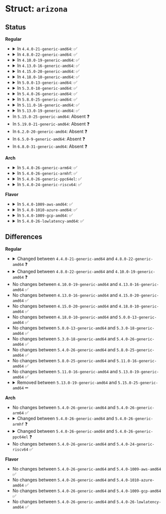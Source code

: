 # Struct: <code>arizona</code>

## Status
<b>Regular</b>
<ul>
<li>
<details>
<summary>In <code>4.4.0-21-generic-amd64</code>: ✅</summary>

```c
struct arizona {
    struct regmap * regmap;
    struct device * dev;
    enum arizona_type type;
    unsigned int rev;
    int num_core_supplies;
    struct regulator_bulk_data[2] core_supplies;
    struct regulator * dcvdd;
    bool has_fully_powered_off;
    struct arizona_pdata pdata;
    unsigned int external_dcvdd;
    int irq;
    struct irq_domain * virq;
    struct regmap_irq_chip_data * aod_irq_chip;
    struct regmap_irq_chip_data * irq_chip;
    bool hpdet_clamp;
    unsigned int hp_ena;
    struct mutex clk_lock;
    int clk32k_ref;
    bool ctrlif_error;
    struct snd_soc_dapm_context * dapm;
    int[3] tdm_width;
    int[3] tdm_slots;
    uint16_t dac_comp_coeff;
    uint8_t dac_comp_enabled;
    struct mutex dac_comp_lock;
}
```
</details>
</li>
<li>
<details>
<summary>In <code>4.8.0-22-generic-amd64</code>: ✅</summary>

```c
struct arizona {
    struct regmap * regmap;
    struct device * dev;
    enum arizona_type type;
    unsigned int rev;
    int num_core_supplies;
    struct regulator_bulk_data[2] core_supplies;
    struct regulator * dcvdd;
    bool has_fully_powered_off;
    struct arizona_pdata pdata;
    unsigned int external_dcvdd;
    int irq;
    struct irq_domain * virq;
    struct regmap_irq_chip_data * aod_irq_chip;
    struct regmap_irq_chip_data * irq_chip;
    bool hpdet_clamp;
    unsigned int hp_ena;
    struct mutex clk_lock;
    int clk32k_ref;
    bool ctrlif_error;
    struct snd_soc_dapm_context * dapm;
    int[3] tdm_width;
    int[3] tdm_slots;
    uint16_t dac_comp_coeff;
    uint8_t dac_comp_enabled;
    struct mutex dac_comp_lock;
    struct blocking_notifier_head notifier;
}
```
</details>
</li>
<li>
<details>
<summary>In <code>4.10.0-19-generic-amd64</code>: ✅</summary>

```c
struct arizona {
    struct regmap * regmap;
    struct device * dev;
    enum arizona_type type;
    unsigned int rev;
    int num_core_supplies;
    struct regulator_bulk_data[2] core_supplies;
    struct regulator * dcvdd;
    bool has_fully_powered_off;
    struct arizona_pdata pdata;
    unsigned int external_dcvdd;
    int irq;
    struct irq_domain * virq;
    struct regmap_irq_chip_data * aod_irq_chip;
    struct regmap_irq_chip_data * irq_chip;
    bool hpdet_clamp;
    unsigned int hp_ena;
    struct mutex clk_lock;
    int clk32k_ref;
    struct clk *[2] mclk;
    bool ctrlif_error;
    struct snd_soc_dapm_context * dapm;
    int[3] tdm_width;
    int[3] tdm_slots;
    uint16_t dac_comp_coeff;
    uint8_t dac_comp_enabled;
    struct mutex dac_comp_lock;
    struct blocking_notifier_head notifier;
}
```
</details>
</li>
<li>
<details>
<summary>In <code>4.13.0-16-generic-amd64</code>: ✅</summary>

```c
struct arizona {
    struct regmap * regmap;
    struct device * dev;
    enum arizona_type type;
    unsigned int rev;
    int num_core_supplies;
    struct regulator_bulk_data[2] core_supplies;
    struct regulator * dcvdd;
    bool has_fully_powered_off;
    struct arizona_pdata pdata;
    unsigned int external_dcvdd;
    int irq;
    struct irq_domain * virq;
    struct regmap_irq_chip_data * aod_irq_chip;
    struct regmap_irq_chip_data * irq_chip;
    bool hpdet_clamp;
    unsigned int hp_ena;
    struct mutex clk_lock;
    int clk32k_ref;
    struct clk *[2] mclk;
    bool ctrlif_error;
    struct snd_soc_dapm_context * dapm;
    int[3] tdm_width;
    int[3] tdm_slots;
    uint16_t dac_comp_coeff;
    uint8_t dac_comp_enabled;
    struct mutex dac_comp_lock;
    struct blocking_notifier_head notifier;
}
```
</details>
</li>
<li>
<details>
<summary>In <code>4.15.0-20-generic-amd64</code>: ✅</summary>

```c
struct arizona {
    struct regmap * regmap;
    struct device * dev;
    enum arizona_type type;
    unsigned int rev;
    int num_core_supplies;
    struct regulator_bulk_data[2] core_supplies;
    struct regulator * dcvdd;
    bool has_fully_powered_off;
    struct arizona_pdata pdata;
    unsigned int external_dcvdd;
    int irq;
    struct irq_domain * virq;
    struct regmap_irq_chip_data * aod_irq_chip;
    struct regmap_irq_chip_data * irq_chip;
    bool hpdet_clamp;
    unsigned int hp_ena;
    struct mutex clk_lock;
    int clk32k_ref;
    struct clk *[2] mclk;
    bool ctrlif_error;
    struct snd_soc_dapm_context * dapm;
    int[3] tdm_width;
    int[3] tdm_slots;
    uint16_t dac_comp_coeff;
    uint8_t dac_comp_enabled;
    struct mutex dac_comp_lock;
    struct blocking_notifier_head notifier;
}
```
</details>
</li>
<li>
<details>
<summary>In <code>4.18.0-10-generic-amd64</code>: ✅</summary>

```c
struct arizona {
    struct regmap * regmap;
    struct device * dev;
    enum arizona_type type;
    unsigned int rev;
    int num_core_supplies;
    struct regulator_bulk_data[2] core_supplies;
    struct regulator * dcvdd;
    bool has_fully_powered_off;
    struct arizona_pdata pdata;
    unsigned int external_dcvdd;
    int irq;
    struct irq_domain * virq;
    struct regmap_irq_chip_data * aod_irq_chip;
    struct regmap_irq_chip_data * irq_chip;
    bool hpdet_clamp;
    unsigned int hp_ena;
    struct mutex clk_lock;
    int clk32k_ref;
    struct clk *[2] mclk;
    bool ctrlif_error;
    struct snd_soc_dapm_context * dapm;
    int[3] tdm_width;
    int[3] tdm_slots;
    uint16_t dac_comp_coeff;
    uint8_t dac_comp_enabled;
    struct mutex dac_comp_lock;
    struct blocking_notifier_head notifier;
}
```
</details>
</li>
<li>
<details>
<summary>In <code>5.0.0-13-generic-amd64</code>: ✅</summary>

```c
struct arizona {
    struct regmap * regmap;
    struct device * dev;
    enum arizona_type type;
    unsigned int rev;
    int num_core_supplies;
    struct regulator_bulk_data[2] core_supplies;
    struct regulator * dcvdd;
    bool has_fully_powered_off;
    struct arizona_pdata pdata;
    unsigned int external_dcvdd;
    int irq;
    struct irq_domain * virq;
    struct regmap_irq_chip_data * aod_irq_chip;
    struct regmap_irq_chip_data * irq_chip;
    bool hpdet_clamp;
    unsigned int hp_ena;
    struct mutex clk_lock;
    int clk32k_ref;
    struct clk *[2] mclk;
    bool ctrlif_error;
    struct snd_soc_dapm_context * dapm;
    int[3] tdm_width;
    int[3] tdm_slots;
    uint16_t dac_comp_coeff;
    uint8_t dac_comp_enabled;
    struct mutex dac_comp_lock;
    struct blocking_notifier_head notifier;
}
```
</details>
</li>
<li>
<details>
<summary>In <code>5.3.0-18-generic-amd64</code>: ✅</summary>

```c
struct arizona {
    struct regmap * regmap;
    struct device * dev;
    enum arizona_type type;
    unsigned int rev;
    int num_core_supplies;
    struct regulator_bulk_data[2] core_supplies;
    struct regulator * dcvdd;
    bool has_fully_powered_off;
    struct arizona_pdata pdata;
    unsigned int external_dcvdd;
    int irq;
    struct irq_domain * virq;
    struct regmap_irq_chip_data * aod_irq_chip;
    struct regmap_irq_chip_data * irq_chip;
    bool hpdet_clamp;
    unsigned int hp_ena;
    struct mutex clk_lock;
    int clk32k_ref;
    struct clk *[2] mclk;
    bool ctrlif_error;
    struct snd_soc_dapm_context * dapm;
    int[3] tdm_width;
    int[3] tdm_slots;
    uint16_t dac_comp_coeff;
    uint8_t dac_comp_enabled;
    struct mutex dac_comp_lock;
    struct blocking_notifier_head notifier;
}
```
</details>
</li>
<li>
<details>
<summary>In <code>5.4.0-26-generic-amd64</code>: ✅</summary>

```c
struct arizona {
    struct regmap * regmap;
    struct device * dev;
    enum arizona_type type;
    unsigned int rev;
    int num_core_supplies;
    struct regulator_bulk_data[2] core_supplies;
    struct regulator * dcvdd;
    bool has_fully_powered_off;
    struct arizona_pdata pdata;
    unsigned int external_dcvdd;
    int irq;
    struct irq_domain * virq;
    struct regmap_irq_chip_data * aod_irq_chip;
    struct regmap_irq_chip_data * irq_chip;
    bool hpdet_clamp;
    unsigned int hp_ena;
    struct mutex clk_lock;
    int clk32k_ref;
    struct clk *[2] mclk;
    bool ctrlif_error;
    struct snd_soc_dapm_context * dapm;
    int[3] tdm_width;
    int[3] tdm_slots;
    uint16_t dac_comp_coeff;
    uint8_t dac_comp_enabled;
    struct mutex dac_comp_lock;
    struct blocking_notifier_head notifier;
}
```
</details>
</li>
<li>
<details>
<summary>In <code>5.8.0-25-generic-amd64</code>: ✅</summary>

```c
struct arizona {
    struct regmap * regmap;
    struct device * dev;
    enum arizona_type type;
    unsigned int rev;
    int num_core_supplies;
    struct regulator_bulk_data[2] core_supplies;
    struct regulator * dcvdd;
    bool has_fully_powered_off;
    struct arizona_pdata pdata;
    unsigned int external_dcvdd;
    int irq;
    struct irq_domain * virq;
    struct regmap_irq_chip_data * aod_irq_chip;
    struct regmap_irq_chip_data * irq_chip;
    bool hpdet_clamp;
    unsigned int hp_ena;
    struct mutex clk_lock;
    int clk32k_ref;
    struct clk *[2] mclk;
    bool ctrlif_error;
    struct snd_soc_dapm_context * dapm;
    int[3] tdm_width;
    int[3] tdm_slots;
    uint16_t dac_comp_coeff;
    uint8_t dac_comp_enabled;
    struct mutex dac_comp_lock;
    struct blocking_notifier_head notifier;
}
```
</details>
</li>
<li>
<details>
<summary>In <code>5.11.0-16-generic-amd64</code>: ✅</summary>

```c
struct arizona {
    struct regmap * regmap;
    struct device * dev;
    enum arizona_type type;
    unsigned int rev;
    int num_core_supplies;
    struct regulator_bulk_data[2] core_supplies;
    struct regulator * dcvdd;
    bool has_fully_powered_off;
    struct arizona_pdata pdata;
    unsigned int external_dcvdd;
    int irq;
    struct irq_domain * virq;
    struct regmap_irq_chip_data * aod_irq_chip;
    struct regmap_irq_chip_data * irq_chip;
    bool hpdet_clamp;
    unsigned int hp_ena;
    struct mutex clk_lock;
    int clk32k_ref;
    struct clk *[2] mclk;
    bool ctrlif_error;
    struct snd_soc_dapm_context * dapm;
    int[3] tdm_width;
    int[3] tdm_slots;
    uint16_t dac_comp_coeff;
    uint8_t dac_comp_enabled;
    struct mutex dac_comp_lock;
    struct blocking_notifier_head notifier;
}
```
</details>
</li>
<li>
<details>
<summary>In <code>5.13.0-19-generic-amd64</code>: ✅</summary>

```c
struct arizona {
    struct regmap * regmap;
    struct device * dev;
    enum arizona_type type;
    unsigned int rev;
    int num_core_supplies;
    struct regulator_bulk_data[2] core_supplies;
    struct regulator * dcvdd;
    bool has_fully_powered_off;
    struct arizona_pdata pdata;
    unsigned int external_dcvdd;
    int irq;
    struct irq_domain * virq;
    struct regmap_irq_chip_data * aod_irq_chip;
    struct regmap_irq_chip_data * irq_chip;
    bool hpdet_clamp;
    unsigned int hp_ena;
    struct mutex clk_lock;
    int clk32k_ref;
    struct clk *[2] mclk;
    bool ctrlif_error;
    struct snd_soc_dapm_context * dapm;
    int[3] tdm_width;
    int[3] tdm_slots;
    uint16_t dac_comp_coeff;
    uint8_t dac_comp_enabled;
    struct mutex dac_comp_lock;
    struct blocking_notifier_head notifier;
}
```
</details>
</li>
<li>
In <code>5.15.0-25-generic-amd64</code>: Absent ❓
</li>
<li>
In <code>5.19.0-21-generic-amd64</code>: Absent ❓
</li>
<li>
In <code>6.2.0-20-generic-amd64</code>: Absent ❓
</li>
<li>
In <code>6.5.0-9-generic-amd64</code>: Absent ❓
</li>
<li>
In <code>6.8.0-31-generic-amd64</code>: Absent ❓
</li>
</ul>
<b>Arch</b>
<ul>
<li>
<details>
<summary>In <code>5.4.0-26-generic-arm64</code>: ✅</summary>

```c
struct arizona {
    struct regmap * regmap;
    struct device * dev;
    enum arizona_type type;
    unsigned int rev;
    int num_core_supplies;
    struct regulator_bulk_data[2] core_supplies;
    struct regulator * dcvdd;
    bool has_fully_powered_off;
    struct arizona_pdata pdata;
    unsigned int external_dcvdd;
    int irq;
    struct irq_domain * virq;
    struct regmap_irq_chip_data * aod_irq_chip;
    struct regmap_irq_chip_data * irq_chip;
    bool hpdet_clamp;
    unsigned int hp_ena;
    struct mutex clk_lock;
    int clk32k_ref;
    struct clk *[2] mclk;
    bool ctrlif_error;
    struct snd_soc_dapm_context * dapm;
    int[3] tdm_width;
    int[3] tdm_slots;
    uint16_t dac_comp_coeff;
    uint8_t dac_comp_enabled;
    struct mutex dac_comp_lock;
    struct blocking_notifier_head notifier;
}
```
</details>
</li>
<li>
<details>
<summary>In <code>5.4.0-26-generic-armhf</code>: ✅</summary>

```c
struct arizona {
    struct regmap * regmap;
    struct device * dev;
    enum arizona_type type;
    unsigned int rev;
    int num_core_supplies;
    struct regulator_bulk_data[2] core_supplies;
    struct regulator * dcvdd;
    bool has_fully_powered_off;
    struct arizona_pdata pdata;
    unsigned int external_dcvdd;
    int irq;
    struct irq_domain * virq;
    struct regmap_irq_chip_data * aod_irq_chip;
    struct regmap_irq_chip_data * irq_chip;
    bool hpdet_clamp;
    unsigned int hp_ena;
    struct mutex clk_lock;
    int clk32k_ref;
    struct clk *[2] mclk;
    bool ctrlif_error;
    struct snd_soc_dapm_context * dapm;
    int[3] tdm_width;
    int[3] tdm_slots;
    uint16_t dac_comp_coeff;
    uint8_t dac_comp_enabled;
    struct mutex dac_comp_lock;
    struct blocking_notifier_head notifier;
}
```
</details>
</li>
<li>
<details>
<summary>In <code>5.4.0-26-generic-ppc64el</code>: ✅</summary>

```c
struct arizona {
    struct regmap * regmap;
    struct device * dev;
    enum arizona_type type;
    unsigned int rev;
    int num_core_supplies;
    struct regulator_bulk_data[2] core_supplies;
    struct regulator * dcvdd;
    bool has_fully_powered_off;
    struct arizona_pdata pdata;
    unsigned int external_dcvdd;
    int irq;
    struct irq_domain * virq;
    struct regmap_irq_chip_data * aod_irq_chip;
    struct regmap_irq_chip_data * irq_chip;
    bool hpdet_clamp;
    unsigned int hp_ena;
    struct mutex clk_lock;
    int clk32k_ref;
    struct clk *[2] mclk;
    bool ctrlif_error;
    struct snd_soc_dapm_context * dapm;
    int[3] tdm_width;
    int[3] tdm_slots;
    uint16_t dac_comp_coeff;
    uint8_t dac_comp_enabled;
    struct mutex dac_comp_lock;
    struct blocking_notifier_head notifier;
}
```
</details>
</li>
<li>
<details>
<summary>In <code>5.4.0-24-generic-riscv64</code>: ✅</summary>

```c
struct arizona {
    struct regmap * regmap;
    struct device * dev;
    enum arizona_type type;
    unsigned int rev;
    int num_core_supplies;
    struct regulator_bulk_data[2] core_supplies;
    struct regulator * dcvdd;
    bool has_fully_powered_off;
    struct arizona_pdata pdata;
    unsigned int external_dcvdd;
    int irq;
    struct irq_domain * virq;
    struct regmap_irq_chip_data * aod_irq_chip;
    struct regmap_irq_chip_data * irq_chip;
    bool hpdet_clamp;
    unsigned int hp_ena;
    struct mutex clk_lock;
    int clk32k_ref;
    struct clk *[2] mclk;
    bool ctrlif_error;
    struct snd_soc_dapm_context * dapm;
    int[3] tdm_width;
    int[3] tdm_slots;
    uint16_t dac_comp_coeff;
    uint8_t dac_comp_enabled;
    struct mutex dac_comp_lock;
    struct blocking_notifier_head notifier;
}
```
</details>
</li>
</ul>
<b>Flavor</b>
<ul>
<li>
<details>
<summary>In <code>5.4.0-1009-aws-amd64</code>: ✅</summary>

```c
struct arizona {
    struct regmap * regmap;
    struct device * dev;
    enum arizona_type type;
    unsigned int rev;
    int num_core_supplies;
    struct regulator_bulk_data[2] core_supplies;
    struct regulator * dcvdd;
    bool has_fully_powered_off;
    struct arizona_pdata pdata;
    unsigned int external_dcvdd;
    int irq;
    struct irq_domain * virq;
    struct regmap_irq_chip_data * aod_irq_chip;
    struct regmap_irq_chip_data * irq_chip;
    bool hpdet_clamp;
    unsigned int hp_ena;
    struct mutex clk_lock;
    int clk32k_ref;
    struct clk *[2] mclk;
    bool ctrlif_error;
    struct snd_soc_dapm_context * dapm;
    int[3] tdm_width;
    int[3] tdm_slots;
    uint16_t dac_comp_coeff;
    uint8_t dac_comp_enabled;
    struct mutex dac_comp_lock;
    struct blocking_notifier_head notifier;
}
```
</details>
</li>
<li>
<details>
<summary>In <code>5.4.0-1010-azure-amd64</code>: ✅</summary>

```c
struct arizona {
    struct regmap * regmap;
    struct device * dev;
    enum arizona_type type;
    unsigned int rev;
    int num_core_supplies;
    struct regulator_bulk_data[2] core_supplies;
    struct regulator * dcvdd;
    bool has_fully_powered_off;
    struct arizona_pdata pdata;
    unsigned int external_dcvdd;
    int irq;
    struct irq_domain * virq;
    struct regmap_irq_chip_data * aod_irq_chip;
    struct regmap_irq_chip_data * irq_chip;
    bool hpdet_clamp;
    unsigned int hp_ena;
    struct mutex clk_lock;
    int clk32k_ref;
    struct clk *[2] mclk;
    bool ctrlif_error;
    struct snd_soc_dapm_context * dapm;
    int[3] tdm_width;
    int[3] tdm_slots;
    uint16_t dac_comp_coeff;
    uint8_t dac_comp_enabled;
    struct mutex dac_comp_lock;
    struct blocking_notifier_head notifier;
}
```
</details>
</li>
<li>
<details>
<summary>In <code>5.4.0-1009-gcp-amd64</code>: ✅</summary>

```c
struct arizona {
    struct regmap * regmap;
    struct device * dev;
    enum arizona_type type;
    unsigned int rev;
    int num_core_supplies;
    struct regulator_bulk_data[2] core_supplies;
    struct regulator * dcvdd;
    bool has_fully_powered_off;
    struct arizona_pdata pdata;
    unsigned int external_dcvdd;
    int irq;
    struct irq_domain * virq;
    struct regmap_irq_chip_data * aod_irq_chip;
    struct regmap_irq_chip_data * irq_chip;
    bool hpdet_clamp;
    unsigned int hp_ena;
    struct mutex clk_lock;
    int clk32k_ref;
    struct clk *[2] mclk;
    bool ctrlif_error;
    struct snd_soc_dapm_context * dapm;
    int[3] tdm_width;
    int[3] tdm_slots;
    uint16_t dac_comp_coeff;
    uint8_t dac_comp_enabled;
    struct mutex dac_comp_lock;
    struct blocking_notifier_head notifier;
}
```
</details>
</li>
<li>
<details>
<summary>In <code>5.4.0-26-lowlatency-amd64</code>: ✅</summary>

```c
struct arizona {
    struct regmap * regmap;
    struct device * dev;
    enum arizona_type type;
    unsigned int rev;
    int num_core_supplies;
    struct regulator_bulk_data[2] core_supplies;
    struct regulator * dcvdd;
    bool has_fully_powered_off;
    struct arizona_pdata pdata;
    unsigned int external_dcvdd;
    int irq;
    struct irq_domain * virq;
    struct regmap_irq_chip_data * aod_irq_chip;
    struct regmap_irq_chip_data * irq_chip;
    bool hpdet_clamp;
    unsigned int hp_ena;
    struct mutex clk_lock;
    int clk32k_ref;
    struct clk *[2] mclk;
    bool ctrlif_error;
    struct snd_soc_dapm_context * dapm;
    int[3] tdm_width;
    int[3] tdm_slots;
    uint16_t dac_comp_coeff;
    uint8_t dac_comp_enabled;
    struct mutex dac_comp_lock;
    struct blocking_notifier_head notifier;
}
```
</details>
</li>
</ul>

## Differences
<b>Regular</b>
<ul>
<li>
<details>
<summary>Changed between <code>4.4.0-21-generic-amd64</code> and <code>4.8.0-22-generic-amd64</code> ❓</summary>
<ul>
<li>
<b>Field added. </b>
<code>struct blocking_notifier_head notifier</code>
</li>
</ul>
</details>
</li>
<li>
<details>
<summary>Changed between <code>4.8.0-22-generic-amd64</code> and <code>4.10.0-19-generic-amd64</code> ❓</summary>
<ul>
<li>
<b>Field added. </b>
<code>struct clk *[2] mclk</code>
</li>
</ul>
</details>
</li>
<li>
No changes between <code>4.10.0-19-generic-amd64</code> and <code>4.13.0-16-generic-amd64</code> ✅
</li>
<li>
No changes between <code>4.13.0-16-generic-amd64</code> and <code>4.15.0-20-generic-amd64</code> ✅
</li>
<li>
No changes between <code>4.15.0-20-generic-amd64</code> and <code>4.18.0-10-generic-amd64</code> ✅
</li>
<li>
No changes between <code>4.18.0-10-generic-amd64</code> and <code>5.0.0-13-generic-amd64</code> ✅
</li>
<li>
No changes between <code>5.0.0-13-generic-amd64</code> and <code>5.3.0-18-generic-amd64</code> ✅
</li>
<li>
No changes between <code>5.3.0-18-generic-amd64</code> and <code>5.4.0-26-generic-amd64</code> ✅
</li>
<li>
No changes between <code>5.4.0-26-generic-amd64</code> and <code>5.8.0-25-generic-amd64</code> ✅
</li>
<li>
No changes between <code>5.8.0-25-generic-amd64</code> and <code>5.11.0-16-generic-amd64</code> ✅
</li>
<li>
No changes between <code>5.11.0-16-generic-amd64</code> and <code>5.13.0-19-generic-amd64</code> ✅
</li>
<li>
<details>
<summary>Removed between <code>5.13.0-19-generic-amd64</code> and <code>5.15.0-25-generic-amd64</code> ➖</summary>

```c
struct arizona {
    struct regmap * regmap;
    struct device * dev;
    enum arizona_type type;
    unsigned int rev;
    int num_core_supplies;
    struct regulator_bulk_data[2] core_supplies;
    struct regulator * dcvdd;
    bool has_fully_powered_off;
    struct arizona_pdata pdata;
    unsigned int external_dcvdd;
    int irq;
    struct irq_domain * virq;
    struct regmap_irq_chip_data * aod_irq_chip;
    struct regmap_irq_chip_data * irq_chip;
    bool hpdet_clamp;
    unsigned int hp_ena;
    struct mutex clk_lock;
    int clk32k_ref;
    struct clk *[2] mclk;
    bool ctrlif_error;
    struct snd_soc_dapm_context * dapm;
    int[3] tdm_width;
    int[3] tdm_slots;
    uint16_t dac_comp_coeff;
    uint8_t dac_comp_enabled;
    struct mutex dac_comp_lock;
    struct blocking_notifier_head notifier;
}
```
</details>
</li>
</ul>
<b>Arch</b>
<ul>
<li>
No changes between <code>5.4.0-26-generic-amd64</code> and <code>5.4.0-26-generic-arm64</code> ✅
</li>
<li>
<details>
<summary>Changed between <code>5.4.0-26-generic-amd64</code> and <code>5.4.0-26-generic-armhf</code> ❓</summary>
<ul>
<li>
<b>Field type changed. </b>
<code>struct snd_soc_dapm_context * dapm</code> ➡️ <code>struct snd_soc_dapm_context * dapm</code>
</li>
</ul>
</details>
</li>
<li>
<details>
<summary>Changed between <code>5.4.0-26-generic-amd64</code> and <code>5.4.0-26-generic-ppc64el</code> ❓</summary>
<ul>
<li>
<b>Field type changed. </b>
<code>struct clk *[2] mclk</code> ➡️ <code>struct clk *[2] mclk</code>
</li>
</ul>
</details>
</li>
<li>
No changes between <code>5.4.0-26-generic-amd64</code> and <code>5.4.0-24-generic-riscv64</code> ✅
</li>
</ul>
<b>Flavor</b>
<ul>
<li>
No changes between <code>5.4.0-26-generic-amd64</code> and <code>5.4.0-1009-aws-amd64</code> ✅
</li>
<li>
No changes between <code>5.4.0-26-generic-amd64</code> and <code>5.4.0-1010-azure-amd64</code> ✅
</li>
<li>
No changes between <code>5.4.0-26-generic-amd64</code> and <code>5.4.0-1009-gcp-amd64</code> ✅
</li>
<li>
No changes between <code>5.4.0-26-generic-amd64</code> and <code>5.4.0-26-lowlatency-amd64</code> ✅
</li>
</ul>
